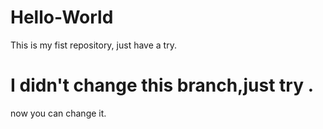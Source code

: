 # Hello-World
This is my fist repository, just have a try.

# I didn't change this branch,just try .
  now you can change it.
